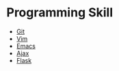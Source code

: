 Programming Skill
===

* [Git](git.md)
* [Vim](vim.md)
* [Emacs](emacs.md)
* [Ajax](Ajax.md)
* [Flask](Flask.md)
